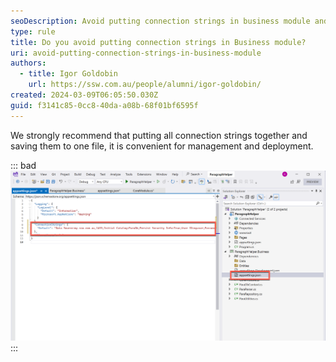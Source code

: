```yaml
---
seoDescription: Avoid putting connection strings in business module and instead consolidate them into a single file for easier management and deployment.
type: rule
title: Do you avoid putting connection strings in Business module?
uri: avoid-putting-connection-strings-in-business-module
authors:
  - title: Igor Goldobin
    url: https://ssw.com.au/people/alumni/igor-goldobin/
created: 2024-03-09T06:05:50.030Z
guid: f3141c85-0cc8-40da-a08b-68f01bf6595f
---
```


We strongly recommend that putting all connection strings together and saving them to one file, it is convenient for management and deployment.

<!--endintro-->

::: bad
![Figure: Bad example - Putting connection strings in Business module](2024-03-09_16-10-24.png)
:::
